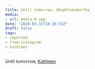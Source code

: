 ```yaml
---
title: Until tomorrow, @kaphleenmurthy
media:
- url: media-0.jpg
date: "2020-03-31T18:16:53Z"
draft: false
tags:
- imported
- from-instagram
- kathleen
---
```

Until tomorrow, [Kathleen](/tags/kathleen)
